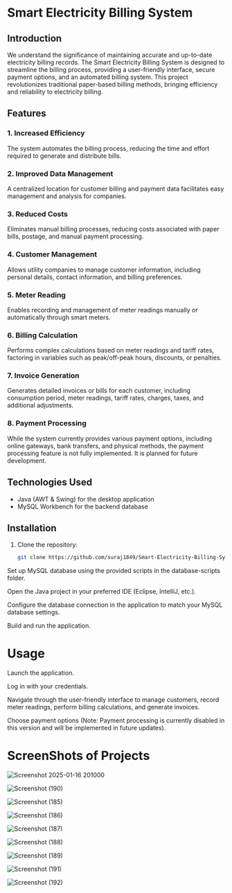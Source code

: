 # Smart Electricity Billing System

## Introduction
We understand the significance of maintaining accurate and up-to-date electricity billing records. The Smart Electricity Billing System is designed to streamline the billing process, providing a user-friendly interface, secure payment options, and an automated billing system. This project revolutionizes traditional paper-based billing methods, bringing efficiency and reliability to electricity billing.


## Features

### 1. Increased Efficiency
The system automates the billing process, reducing the time and effort required to generate and distribute bills.

### 2. Improved Data Management
A centralized location for customer billing and payment data facilitates easy management and analysis for companies.

### 3. Reduced Costs
Eliminates manual billing processes, reducing costs associated with paper bills, postage, and manual payment processing.

### 4. Customer Management
Allows utility companies to manage customer information, including personal details, contact information, and billing preferences.

### 5. Meter Reading
Enables recording and management of meter readings manually or automatically through smart meters.

### 6. Billing Calculation
Performs complex calculations based on meter readings and tariff rates, factoring in variables such as peak/off-peak hours, discounts, or penalties.

### 7. Invoice Generation
Generates detailed invoices or bills for each customer, including consumption period, meter readings, tariff rates, charges, taxes, and additional adjustments.

### 8. Payment Processing
While the system currently provides various payment options, including online gateways, bank transfers, and physical methods, the payment processing feature is not fully implemented. It is planned for future development.

## Technologies Used

- Java (AWT & Swing) for the desktop application
- MySQL Workbench for the backend database

## Installation

1. Clone the repository:
   ```bash
   git clone https://github.com/suraj1849/Smart-Electricity-Billing-System.git

 Set up MySQL database using the provided scripts in the database-scripts folder.

Open the Java project in your preferred IDE (Eclipse, IntelliJ, etc.).

Configure the database connection in the application to match your MySQL database settings.

Build and run the application.


# Usage
Launch the application.

Log in with your credentials.

Navigate through the user-friendly interface to manage customers, record meter readings, perform billing calculations, and generate invoices.

Choose payment options (Note: Payment processing is currently disabled in this version and will be implemented in future updates).


# ScreenShots of Projects

![Screenshot 2025-01-16 201000](https://github.com/user-attachments/assets/3b025836-0f38-4932-acb2-88cf33cf4d7c)


![Screenshot (190)](https://github.com/user-attachments/assets/3d1e4049-3b7c-4026-9377-0bae3ed5b968)


![Screenshot (185)](https://github.com/user-attachments/assets/093f6f6f-2859-4e8b-bbff-f058db5f12fc)

![Screenshot (186)](https://github.com/user-attachments/assets/d8c7dca6-1b5c-4299-a78a-d5a313f195b2)

![Screenshot (187)](https://github.com/user-attachments/assets/3c5c0196-ccd3-4864-bbd3-12c816b3b3e8)

![Screenshot (188)](https://github.com/user-attachments/assets/bbbdc9b4-7ee6-4715-9832-3a6569de0b53)

![Screenshot (189)](https://github.com/user-attachments/assets/a8f2dd21-a0c3-4729-b29d-4ecc88a77e3e)

![Screenshot (191)](https://github.com/user-attachments/assets/2539e147-3ddb-42c6-82fb-58a962022359)

![Screenshot (192)](https://github.com/user-attachments/assets/f1db48d3-f2c5-49c3-b8db-e923aa980db8)

